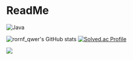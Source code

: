 # ReadMe

![Java](https://img.shields.io/badge/Java-007396.svg?&style=for-the-badge&logo=Java&logoColor=white)

![rornf_qwer's GitHub stats](https://github-readme-stats.vercel.app/api?username=rornf_qwer&show_icons=true&theme=radical) 
[![Solved.ac Profile](http://mazassumnida.wtf/api/v2/generate_badge?boj=tmskwjs)](https://solved.ac/tmskwjs/)


<img src="https://img.shields.io/badge/Apache_Spark Apache Spark-#E25A1C?style=flat-square&logo=Apache_Spark&logoColor=white" />
